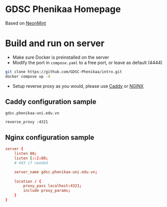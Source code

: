 # GDSC Phenikaa Homepage

Based on [NeonMint](https://neonmint.efeele.dev/)

# Build and run on server

- Make sure Docker is preinstalled on the server
- Modify the port in `compose.yaml` to a free port, or leave as default (4444) 

```bash
git clone https://github.com/GDSC-Phenikaa/intro.git
docker compose up -d 
```

- Setup reverse proxy as you would, please use [Caddy](https://caddyserver.com/) or [NGINX](https://nginx.org/en/)

## Caddy configuration sample

```caddy
gdsc.phenikaa-uni.edu.vn

reverse_proxy :4321
```

## Nginx configuration sample 
```conf
server {
    listen 80;
    listen [::]:80;
    # 443 if needed

    server_name gdsc.phenikaa-uni.edu.vn;
        
    location / {
        proxy_pass localhost:4321;
        include proxy_params;
    }
}
```
